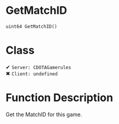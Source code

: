 # GetMatchID
```
uint64 GetMatchID()
```
# Class
✔ `Server: CDOTAGamerules`  
✖ `Client: undefined`  

# Function Description
Get the MatchID for this game.
